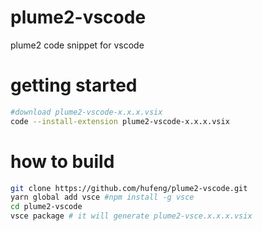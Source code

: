 # plume2-vscode
plume2 code snippet for vscode

# getting started

```sh
#download plume2-vscode-x.x.x.vsix
code --install-extension plume2-vscode-x.x.x.vsix
```

# how to build

```sh
git clone https://github.com/hufeng/plume2-vscode.git
yarn global add vsce #npm install -g vsce
cd plume2-vscode
vsce package # it will generate plume2-vsce.x.x.x.vsix
```